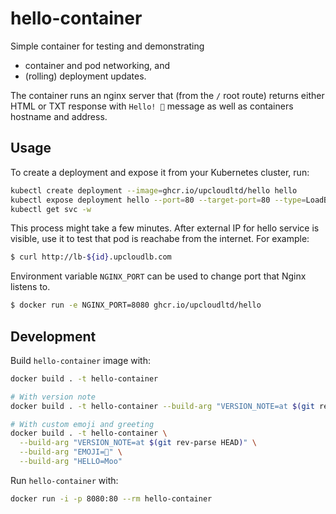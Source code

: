 # hello-container

Simple container for testing and demonstrating

- container and pod networking, and
- (rolling) deployment updates.

The container runs an nginx server that (from the `/` root route) returns either HTML or TXT response with `Hello! 👋` message as well as containers hostname and address.

## Usage

To create a deployment and expose it from your Kubernetes cluster, run:

```sh
kubectl create deployment --image=ghcr.io/upcloudltd/hello hello
kubectl expose deployment hello --port=80 --target-port=80 --type=LoadBalancer
kubectl get svc -w
```

This process might take a few minutes. After external IP for hello service is visible, use it to test that pod is reachabe from the internet. For example:

```sh
$ curl http://lb-${id}.upcloudlb.com
```

Environment variable `NGINX_PORT` can be used to change port that Nginx listens to.
```sh
$ docker run -e NGINX_PORT=8080 ghcr.io/upcloudltd/hello
```

## Development

Build `hello-container` image with:

```sh
docker build . -t hello-container

# With version note
docker build . -t hello-container --build-arg "VERSION_NOTE=at $(git rev-parse HEAD)"

# With custom emoji and greeting
docker build . -t hello-container \
  --build-arg "VERSION_NOTE=at $(git rev-parse HEAD)" \
  --build-arg "EMOJI=🐄" \
  --build-arg "HELLO=Moo"
```

Run `hello-container` with:

```sh
docker run -i -p 8080:80 --rm hello-container
```

